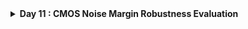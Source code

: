 <details>
  <Summary><strong> Day 11 : CMOS Noise Margin Robustness Evaluation</strong></summary>

# Contents
- [Static Behavior Evaluation - CMOS Inverter Robustness - Noise Margin](#static-behavior-evaluation--cmos-inverter-robustness--noise-margin)
  - [Introduction to Noise Margin](#introduction-to-noise-margin)
  - [Noise Margin Volatge Parameters](#noise-margin-voltage-parameters)
  - [Noise Margin Equation and Summary](#noise-margin-equation-and-summary)
  - [Noise Margin Variation with respect to PMOS width](#noise-margin-variation-with-respect-to-pmos-width)
  - [Sky130 Noise margin Labs](#sky130-noise-margin-labs)   
  

<a id="static-behavior-evaluation--cmos-inverter-robustness--noise-margin"></a>
# Static Behavior Evaluation - CMOS Inverter Robustness - Noise Margin

<a id="introduction-to-noise-margin"></a>
## Introduction to Noise Margin
**Noise margin** is the maximum noise voltage a CMOS circuit can tolerate without logic errors.
- i.e Noise margin is the amount of noise that a CMOS circuit could withstand without compromising the operation of circuit.
- Noise margin makes sure that:
  - any signal which is logic 1 with finite noise added to it, is still recognized as logic 1 and not logic 0.
  - similarly, any signal which is logic 0 with finite noise added to it, is still recognized as logic 0 and not logic 1.

The following images show an ideal and a piece-wise linear VTC of a CMOS inverter:
![Alt Text](images/nm_1.png)
![Alt Text](images/nm_2.png)
The images compares:
- Ideal I/O characteristic of an inverter with infinite slope — abrupt switching at Vdd/2 (left side)
- Actual inverter characteristic with finite slope — gradual transition region (right side)

<a id="noise-margin-voltage-parameters"></a>
## Noise Margin Volatge Parameters
This figure illustrates how Noise Margin is derived from the Voltage Transfer Characteristic (VTC) of a CMOS inverter.
![Alt Text](images/nm_3.png)
![Alt Text](images/nm_4.png)
![Alt Text](images/nm_5.png)

The left plot shows:
- The slope of the VTC = −1 at two critical points:
  - **V<sub>IL</sub>**: Input Low Threshold Voltage
  - **V<sub>IH</sub>**: Input High Threshold Voltage

The right diagram shows:
- V<sub>OH</sub> and V<sub>OL</sub>: Valid output high/low voltage levels
- V<sub>IL</sub> and V<sub>IH</sub>: Input thresholds where the slope = −1

<a id="noise-margin-equation-and-summary"></a>
## Noise Margin Equation and Summary
**Noise Margins:**
- NM<sub>H</sub> = V<sub>OH</sub> − V<sub>IH</sub>: Noise Margin High — tolerance for noise on logic 1
- NML = V<sub>IL</sub> − V<sub>OL</sub>: Noise Margin Low — tolerance for noise on logic 0

**Summary**
This figure summarizes how Noise Margins help handle noisy "bumps" on signals — ensuring correct logic detection.
![Alt Text](images/nm_summary.png)

**Input thresholds:**
- V<sub>IL</sub>: Input voltage < V<sub>dd</sub>/2 (~10% of V<sub>dd</sub>) — treated as logic '0'
- V<sub>IH</sub>: Input voltage > V<sub>dd</sub>/2 (~90% of V<sub>dd</sub>) — treated as logic '1'

**Output thresholds:**
- V<sub>OL</sub>: Output voltage near 0V — treated as logic '0' for next gate input
- V<sub>OH</sub>: Output voltage near V<sub>dd</sub> — treated as logic '1' for next gate input

**Noise Bump Scenarios:**
- **Case (a):** Bump height lies between V<sub>OL</sub> and V<sub>IL</sub> → signal still treated as logic '0'.
- **Case (b):** Bump height lies between V<sub>IL</sub> and V<sub>IH</sub> → output becomes undefined (logic unstable).
- **Case (c):** Bump height lies between V<sub>IH</sub> and V<sub>OH</sub> → signal treated as logic '1'.

For any signal to be reliably interpreted as logic '0' or logic '1', it must stay within the corresponding Noise Margin (NML or NMH) range — outside the undefined region.

<a id="noise-margin-variation-with-respect-to-pmos-width"></a>
## Noise Margin Variation with respect to PMOS width
![Alt Text](images/nm_variations_wrt_pmos_width.png)
![Alt Text](images/nm_variations_wrt_pmos_width_2.png)

<a id="sky130-noise-margin-labs"></a>
## Sky130 Noise margin Labs

<details> <summary><strong>day3_inv_vtc_Wp084_Wn036.spice </strong></summary>

```
*Model Description
.param temp=27


*Including sky130 library files
.lib "sky130_fd_pr/models/sky130.lib.spice" tt


*Netlist Description


XM1 out in vdd vdd sky130_fd_pr__pfet_01v8 w=1 l=0.15
XM2 out in 0 0 sky130_fd_pr__nfet_01v8 w=0.36 l=0.15


Cload out 0 50fF

Vdd vdd 0 1.8V
Vin in 0 1.8V

*simulation commands

.op

.dc Vin 0 1.8 0.01

.control
run
setplot dc1
display
.endc

.end

```
</details>

**to plot the waveforms in ngspice**:
```bash
ngspice day4_inv_noisemargin_wp1_wn036.spice
plot out vs in
```

![Alt Text](images/lab_1.png)





